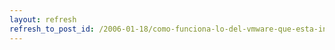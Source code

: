 ```yaml
---
layout: refresh
refresh_to_post_id: /2006-01-18/como-funciona-lo-del-vmware-que-esta-instalado-en-los-equipos-de-la-esi
---
```

